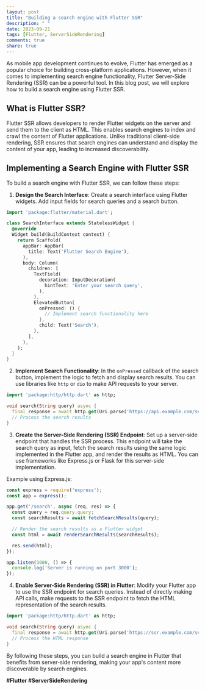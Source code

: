 ```yaml
---
layout: post
title: "Building a search engine with Flutter SSR"
description: " "
date: 2023-09-21
tags: [Flutter, ServerSideRendering]
comments: true
share: true
---
```


As mobile app development continues to evolve, Flutter has emerged as a popular choice for building cross-platform applications. However, when it comes to implementing search engine functionality, Flutter Server-Side Rendering (SSR) can be a powerful tool. In this blog post, we will explore how to build a search engine using Flutter SSR.

## What is Flutter SSR?

Flutter SSR allows developers to render Flutter widgets on the server and send them to the client as HTML. This enables search engines to index and crawl the content of Flutter applications. Unlike traditional client-side rendering, SSR ensures that search engines can understand and display the content of your app, leading to increased discoverability.

## Implementing a Search Engine with Flutter SSR

To build a search engine with Flutter SSR, we can follow these steps:

1. **Design the Search Interface**: Create a search interface using Flutter widgets. Add input fields for search queries and a search button.

```dart
import 'package:flutter/material.dart';

class SearchInterface extends StatelessWidget {
  @override
  Widget build(BuildContext context) {
    return Scaffold(
      appBar: AppBar(
        title: Text('Flutter Search Engine'),
      ),
      body: Column(
        children: [
          TextField(
            decoration: InputDecoration(
              hintText: 'Enter your search query',
            ),
          ),
          ElevatedButton(
            onPressed: () {
              // Implement search functionality here
            },
            child: Text('Search'),
          ),
        ],
      ),
    );
  }
}
```

2. **Implement Search Functionality**: In the `onPressed` callback of the search button, implement the logic to fetch and display search results. You can use libraries like `http` or `dio` to make API requests to your server.

```dart
import 'package:http/http.dart' as http;

void search(String query) async {
  final response = await http.get(Uri.parse('https://api.example.com/search?query=$query'));
  // Process the search results
}
```

3. **Create the Server-Side Rendering (SSR) Endpoint**: Set up a server-side endpoint that handles the SSR process. This endpoint will take the search query as input, fetch the search results using the same logic implemented in the Flutter app, and render the results as HTML. You can use frameworks like Express.js or Flask for this server-side implementation.

Example using Express.js:

```javascript
const express = require('express');
const app = express();

app.get('/search', async (req, res) => {
  const query = req.query.query;
  const searchResults = await fetchSearchResults(query);

  // Render the search results as a Flutter widget
  const html = await renderSearchResults(searchResults);

  res.send(html);
});

app.listen(3000, () => {
  console.log('Server is running on port 3000');
});
```

4. **Enable Server-Side Rendering (SSR) in Flutter**: Modify your Flutter app to use the SSR endpoint for search queries. Instead of directly making API calls, make requests to the SSR endpoint to fetch the HTML representation of the search results.

```dart
import 'package:http/http.dart' as http;

void search(String query) async {
  final response = await http.get(Uri.parse('https://ssr.example.com/search?query=$query'));
  // Process the HTML response
}
```

By following these steps, you can build a search engine in Flutter that benefits from server-side rendering, making your app's content more discoverable by search engines.

**#Flutter #ServerSideRendering**